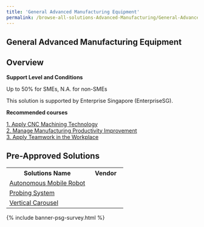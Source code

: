 ```yaml
---
title: 'General Advanced Manufacturing Equipment'
permalink: /browse-all-solutions-Advanced-Manufacturing/General-Advanced-Manufacturing-Equipment
---
```


## General Advanced Manufacturing Equipment
## Overview

**Support Level and Conditions**

Up to 50% for SMEs, N.A. for non-SMEs

This solution is supported by Enterprise Singapore (EnterpriseSG).

**Recommended courses**



<a href='https://sfec.enterprisejobskills.gov.sg/Course_Internet/CourseDetail.aspx?CoursesReferenceNumber=TGS-2010506600'  target='_blank' rel='noopener'>1. Apply CNC Machining Technology</a><br>
<a href='https://sfec.enterprisejobskills.gov.sg/Course_Internet/CourseDetail.aspx?CoursesReferenceNumber=TGS-2022013027'  target='_blank' rel='noopener'>2. Manage Manufacturing Productivity Improvement</a><br>
<a href='https://sfec.enterprisejobskills.gov.sg/Course_Internet/CourseDetail.aspx?CoursesReferenceNumber=TGS-2011500478'  target='_blank' rel='noopener'>3. Apply Teamwork in the Workplace</a><br>

## Pre-Approved Solutions

<table>
<tr>
<th style='width: auto;'><b>Solutions Name</b></th>
<th style='width: 30%;'><b>Vendor</b></th>
</tr>
<tr>
<td><a href='/productivity-solutions-grant/solutionrepo/solution1156' target='_blank'>Autonomous Mobile Robot</a><br></td>
<td></td>
</tr>
<tr>
<td><a href='/productivity-solutions-grant/solutionrepo/solution1166' target='_blank'>Probing System</a><br></td>
<td></td>
</tr>
<tr>
<td><a href='/productivity-solutions-grant/solutionrepo/solution1173' target='_blank'>Vertical Carousel</a><br></td>
<td></td>
</tr>
</table>

{% include banner-psg-survey.html %}
